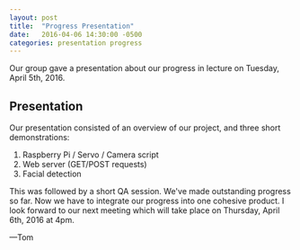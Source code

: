 ```yaml
---
layout: post
title:  "Progress Presentation"
date:   2016-04-06 14:30:00 -0500
categories: presentation progress
---
```


Our group gave a presentation about our progress in lecture on Tuesday, April 5th, 2016.

## Presentation

Our presentation consisted of an overview of our project, and three short demonstrations:

1. Raspberry Pi / Servo / Camera script
2. Web server (GET/POST requests)
3. Facial detection

This was followed by a short QA session. We've made outstanding progress so far. Now we have to integrate our progress into one cohesive product. I look forward to our next meeting which will take place on Thursday, April 6th, 2016 at 4pm.

—Tom